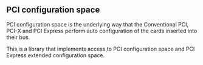 ## PCI configuration space

PCI configuration space is the underlying way that the Conventional PCI, PCI-X and PCI Express perform auto configuration of the cards inserted into their bus.

This is a library that implements access to PCI configuration space and PCI Express extended configuration space.
